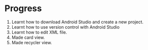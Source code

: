 # Progress

1. Learnt how to download Android Studio and create a new project.
2. Learnt how to use version control with Android Studio
3. Learnt how to edit XML file.
4. Made card view.
5. Made recycler view.
